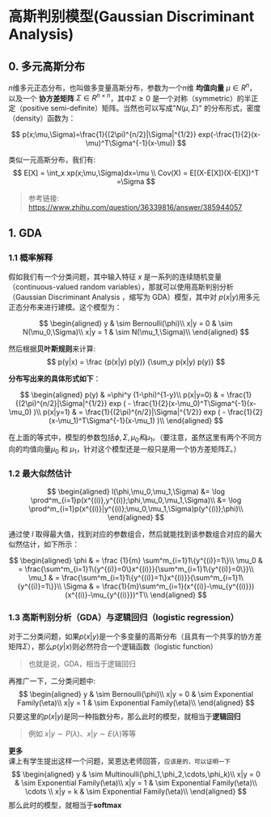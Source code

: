 # 高斯判别模型(Gaussian Discriminant Analysis)

## 0. 多元高斯分布

$n$维多元正态分布，也叫做多变量高斯分布，参数为一个$n$维 **均值向量** $\mu \in  R^n $，以及一个 **协方差矩阵** $\Sigma \in  R^{n\times n}$，其中$\Sigma \geq 0$ 是一个对称（symmetric）的半正定（positive semi-definite）矩阵。当然也可以写成"$N (\mu, \Sigma)$" 的分布形式，密度（density）函数为：

$$
p(x;\mu,\Sigma)=\frac{1}{(2\pi)^{n/2}|\Sigma|^{1/2}} exp(-\frac{1}{2}(x-\mu)^T\Sigma^{-1}(x-\mu))
$$

类似一元高斯分布，我们有:  
$$
    E[X] = \int_x xp(x;\mu,\Sigma)dx=\mu \\
    Cov(X) = E[(X-E[X])(X-E[X])^T =\Sigma
$$

> 参考链接: https://www.zhihu.com/question/36339816/answer/385944057

## 1. GDA

### 1.1 概率解释

假如我们有一个分类问题，其中输入特征 $x$ 是一系列的连续随机变量（continuous-valued random variables），那就可以使用高斯判别分析（Gaussian Discriminant Analysis ，缩写为 GDA）模型，其中对 $p(x|y)$用多元正态分布来进行建模。这个模型为：

$$
\begin{aligned}
    y & \sim Bernoulli(\phi)\\
    x|y = 0 & \sim N(\mu_0,\Sigma)\\
    x|y = 1 & \sim N(\mu_1,\Sigma)\\
\end{aligned}
$$

然后根据**贝叶斯规则**来计算:  
$$
    p(y|x) = \frac {p(x|y) p(y)} {\sum_y p(x|y) p(y)}
$$

**分布写出来的具体形式如下**：

$$
\begin{aligned}
    p(y) & =\phi^y (1-\phi)^{1-y}\\
    p(x|y=0) & = \frac{1}{(2\pi)^{n/2}|\Sigma|^{1/2}} exp ( - \frac{1}{2}(x-\mu_0)^T\Sigma^{-1}(x-\mu_0)  )\\
    p(x|y=1) & = \frac{1}{(2\pi)^{n/2}|\Sigma|^{1/2}} exp ( - \frac{1}{2}(x-\mu_1)^T\Sigma^{-1}(x-\mu_1)  )\\
\end{aligned}
$$

在上面的等式中，模型的参数包括$\phi, \Sigma, \mu_0 和 \mu_1$。（要注意，虽然这里有两个不同方向的均值向量$\mu_0$ 和 $\mu_1$，针对这个模型还是一般只是用一个协方差矩阵$\Sigma$。）

### 1.2 最大似然估计

$$
\begin{aligned}
l(\phi,\mu_0,\mu_1,\Sigma) &= \log \prod^m_{i=1}p(x^{(i)},y^{(i)};\phi,\mu_0,\mu_1,\Sigma)\\
&= \log \prod^m_{i=1}p(x^{(i)}|y^{(i)};\mu_0,\mu_1,\Sigma)p(y^{(i)};\phi)\\
\end{aligned}
$$

通过使 $l$ 取得最大值，找到对应的参数组合，然后就能找到该参数组合对应的最大似然估计，如下所示：

$$
\begin{aligned}
    \phi & = \frac {1}{m} \sum^m_{i=1}1\{y^{(i)}=1\}\\
    \mu_0 & = \frac{\sum^m_{i=1}1\{y^{(i)}=0\}x^{(i)}}{\sum^m_{i=1}1\{y^{(i)}=0\}}\\
    \mu_1 & = \frac{\sum^m_{i=1}1\{y^{(i)}=1\}x^{(i)}}{\sum^m_{i=1}1\{y^{(i)}=1\}}\\
    \Sigma & = \frac{1}{m}\sum^m_{i=1}(x^{(i)}-\mu_{y^{(i)}})(x^{(i)}-\mu_{y^{(i)}})^T\\
\end{aligned}
$$

### 1.3 高斯判别分析（GDA）与逻辑回归（logistic regression）

对于二分类问题，如果$p(x|y)$是一个多变量的高斯分布（且具有一个共享的协方差矩阵$\Sigma$），那么$p(y|x)$则必然符合一个逻辑函数（logistic function）
> 也就是说，GDA，相当于逻辑回归

再推广一下，二分类问题中:  
$$
\begin{aligned}
    y & \sim Bernoulli(\phi)\\
    x|y = 0 & \sim Exponential Family(\eta)\\
    x|y = 1 & \sim Exponential Family(\eta)\\
\end{aligned}
$$
只要这里的$p(x|y)$是同一种指数分布，那么此时的模型，就相当于**逻辑回归**  
> 例如 $x|y \sim P(\lambda)、x|y \sim E(\lambda)$等等

**更多**  
课上有学生提出这样一个问题，吴恩达老师回答，`应该是的，可以证明一下`
$$
\begin{aligned}
    y & \sim Multinoulli(\phi_1,\phi_2,\cdots,\phi_k)\\
    x|y = 0 & \sim Exponential Family(\eta)\\
    x|y = 1 & \sim Exponential Family(\eta)\\
    \cdots \\
    x|y = k & \sim Exponential Family(\eta)\\
\end{aligned}
$$
那么此时的模型，就相当于**softmax**